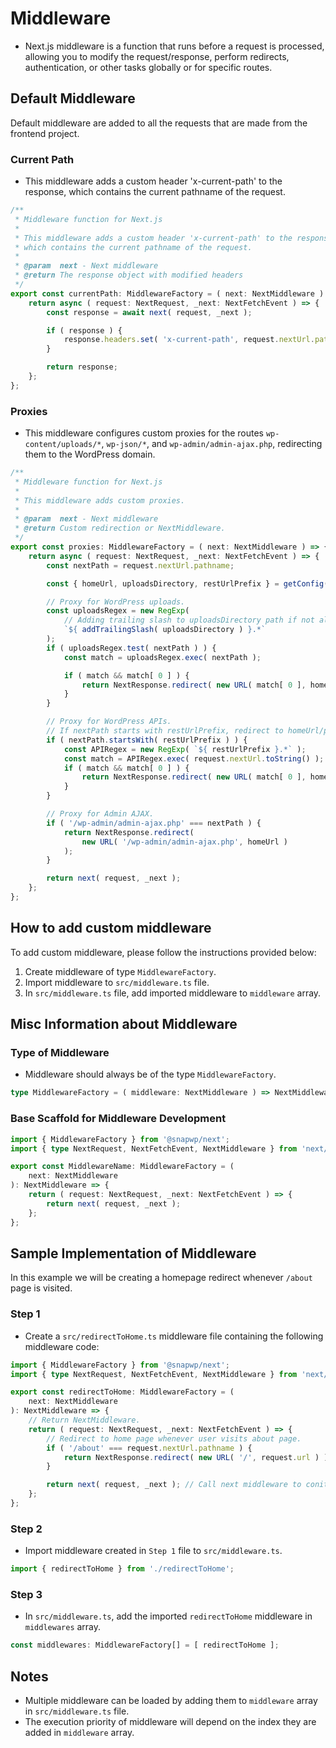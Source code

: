 # Middleware

- Next.js middleware is a function that runs before a request is processed, allowing you to modify the request/response, perform redirects, authentication, or other tasks globally or for specific routes.

## Default Middleware

Default middleware are added to all the requests that are made from the frontend project.

### Current Path

- This middleware adds a custom header 'x-current-path' to the response, which contains the current pathname of the request.

```typescript
/**
 * Middleware function for Next.js
 *
 * This middleware adds a custom header 'x-current-path' to the response,
 * which contains the current pathname of the request.
 *
 * @param  next - Next middleware
 * @return The response object with modified headers
 */
export const currentPath: MiddlewareFactory = ( next: NextMiddleware ) => {
	return async ( request: NextRequest, _next: NextFetchEvent ) => {
		const response = await next( request, _next );

		if ( response ) {
			response.headers.set( 'x-current-path', request.nextUrl.pathname );
		}

		return response;
	};
};
```

### Proxies

- This middleware configures custom proxies for the routes `wp-content/uploads/*`, `wp-json/*`, and `wp-admin/admin-ajax.php`, redirecting them to the WordPress domain.

```typescript
/**
 * Middleware function for Next.js
 *
 * This middleware adds custom proxies.
 *
 * @param  next - Next middleware
 * @return Custom redirection or NextMiddleware.
 */
export const proxies: MiddlewareFactory = ( next: NextMiddleware ) => {
	return async ( request: NextRequest, _next: NextFetchEvent ) => {
		const nextPath = request.nextUrl.pathname;

		const { homeUrl, uploadsDirectory, restUrlPrefix } = getConfig();

		// Proxy for WordPress uploads.
		const uploadsRegex = new RegExp(
			// Adding trailing slash to uploadsDirectory path if not already present before searching.
			`${ addTrailingSlash( uploadsDirectory ) }.*`
		);
		if ( uploadsRegex.test( nextPath ) ) {
			const match = uploadsRegex.exec( nextPath );

			if ( match && match[ 0 ] ) {
				return NextResponse.redirect( new URL( match[ 0 ], homeUrl ) );
			}
		}

		// Proxy for WordPress APIs.
		// If nextPath starts with restUrlPrefix, redirect to homeUrl/pathName.
		if ( nextPath.startsWith( restUrlPrefix ) ) {
			const APIRegex = new RegExp( `${ restUrlPrefix }.*` );
			const match = APIRegex.exec( request.nextUrl.toString() );
			if ( match && match[ 0 ] ) {
				return NextResponse.redirect( new URL( match[ 0 ], homeUrl ) );
			}
		}

		// Proxy for Admin AJAX.
		if ( '/wp-admin/admin-ajax.php' === nextPath ) {
			return NextResponse.redirect(
				new URL( '/wp-admin/admin-ajax.php', homeUrl )
			);
		}

		return next( request, _next );
	};
};
```

## How to add custom middleware

To add custom middleware, please follow the instructions provided below:

1. Create middleware of type `MiddlewareFactory`.
2. Import middleware to `src/middleware.ts` file.
3. In `src/middleware.ts` file, add imported middleware to `middleware` array.

## Misc Information about Middleware

### Type of Middleware

-   Middleware should always be of the type `MiddlewareFactory`.

```typescript
type MiddlewareFactory = ( middleware: NextMiddleware ) => NextMiddleware;
```

### Base Scaffold for Middleware Development

```typescript
import { MiddlewareFactory } from '@snapwp/next';
import { type NextRequest, NextFetchEvent, NextMiddleware } from 'next/server';

export const MiddlewareName: MiddlewareFactory = (
	next: NextMiddleware
): NextMiddleware => {
	return ( request: NextRequest, _next: NextFetchEvent ) => {
		return next( request, _next );
	};
};
```

## Sample Implementation of Middleware

In this example we will be creating a homepage redirect whenever `/about` page is visited.

### Step 1

-   Create a `src/redirectToHome.ts` middleware file containing the following middleware code:

```typescript
import { MiddlewareFactory } from '@snapwp/next';
import { type NextRequest, NextFetchEvent, NextMiddleware } from 'next/server';

export const redirectToHome: MiddlewareFactory = (
	next: NextMiddleware
): NextMiddleware => {
	// Return NextMiddleware.
	return ( request: NextRequest, _next: NextFetchEvent ) => {
		// Redirect to home page whenever user visits about page.
		if ( '/about' === request.nextUrl.pathname ) {
			return NextResponse.redirect( new URL( '/', request.url ) );
		}

		return next( request, _next ); // Call next middleware to conitnue execution.
	};
};
```

### Step 2

-   Import middleware created in `Step 1` file to `src/middleware.ts`.

```typescript
import { redirectToHome } from './redirectToHome';
```

### Step 3

-   In `src/middleware.ts`, add the imported `redirectToHome` middleware in `middlewares` array.

```typescript
const middlewares: MiddlewareFactory[] = [ redirectToHome ];
```

## Notes

-   Multiple middleware can be loaded by adding them to `middleware` array in `src/middleware.ts` file.
-   The execution priority of middleware will depend on the index they are added in `middleware` array.
